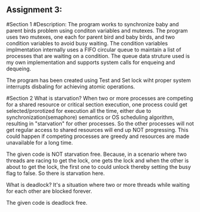 ## Assignment 3:


#Section 1
#Description:
The program works to synchronize baby and parent birds problem using conditon variables and mutexes. The program uses two mutexes, one each for parent bird and baby birds, and two condition variables to avoid busy waiting. The condition variables implmentation internally uses a FIFO circular queue to maintain a list of processes that are waiting on a condition. The queue data struture used is my own implementation and supports system calls for enqueing and dequeing. 

The program has been created using Test and Set lock wiht proper system interrupts disbaling for achieving atomic operations.


#Section 2
What is starvation?
	When two or more processes are competing for a shared resource or critical section execution, one process could get selected/prorotized for execution all the time, either due to synchronization(semaphore) semantics or OS scheduling algorithm, resulting in "starvation" for other processes. So the other processes will not get regular access to shared resources will end up NOT progressing. This could happen if competing processes are greedy and resources are made unavailable for a long time.

The given code is NOT starvation free. Because, in a scenario where two threads are racing to get the lock, one gets the lock and when the other is about to get the lock, the first one to could unlock thereby setting the busy flag to false. So there is starvation here.


What is deadlock?
	It's a situation where two or more threads while waiting for each other are blocked forever.

The given code is deadlock free.

 


